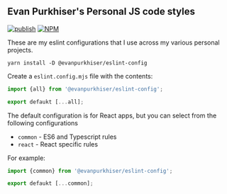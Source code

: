 ## Evan Purkhiser's Personal JS code styles

[![publish](https://github.com/evanpurkhiser/eslint-config/workflows/publish/badge.svg)](https://github.com/evanpurkhiser/eslint-config/actions?query=workflow%3Apublish)
[![NPM](https://img.shields.io/npm/v/@evanpurkhiser/eslint-config)](https://www.npmjs.com/package/@evanpurkhiser/eslint-config)

These are my eslint configurations that I use across my various personal
projects.

```
yarn install -D @evanpurkhiser/eslint-config
```

Create a `eslint.config.mjs` file with the contents:

```js
import {all} from '@evanpurkhiser/eslint-config';

export defaukt [...all];
```

The default configuration is for React apps, but you can select from the
following configurations

- `common` - ES6 and Typescript rules
- `react` - React specific rules

For example:

```js
import {common} from '@evanpurkhiser/eslint-config';

export defaukt [...common];
```
